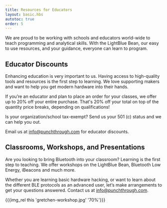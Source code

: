 ```yaml
---
title: Resources for Educators
layout: basic.hbs
autotoc: true
order: 5
---
```


We are proud to be working with schools and educators world-wide to teach programming and analytical skills.  With the LightBlue Bean, our easy to use resources, and your guidance, everyone can learn to program.

## Educator Discounts

Enhancing education is very important to us. Having access to high-quality tools and resources is the first step to learning. We love supporting makers and want to help you get modern hardware into their hands.

If you’re an educator and plan to place an order for your classes, we offer up to 20% off your entire purchase. That's 20% off your total on top of the quantity price breaks, depending on qualifications!

Is your organization/school tax-exempt? Send us your 501 (c) status and we can help you out.

Email us at [info@punchthrough.com](mailto:info@punchthrough.com) for educator discounts.

## Classrooms, Workshops, and Presentations

Are you looking to bring Bluetooth into your classroom? Learning is the first step to teaching. We offer workshops on the LightBlue Bean, Bluetooth Low Energy, iBeacons and much more.

Whether you are learning basic hardware hacking, or want to learn about the different BLE protocols as an advanced user, let’s make arrangements to get your questions answered. Contact us at [info@punchthrough.com](mailto:info@punchthrough.com).

{{{img_rel this 'gretchen-workshop.jpg' '70%'}}}
